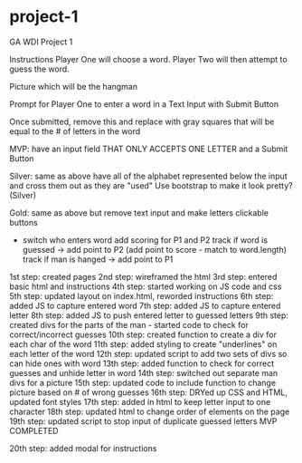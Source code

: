 # project-1

GA WDI Project 1

Instructions
Player One will choose a word. Player Two will then attempt to guess the word.

Picture which will be the hangman

Prompt for Player One to enter a word in a Text Input with Submit Button

Once submitted, remove this and replace with gray squares that will be equal to the # of letters in the word

MVP: have an input field THAT ONLY ACCEPTS ONE LETTER and a Submit Button

Silver: same as above have all of the alphabet represented below the input and cross them out as they are "used"
Use bootstrap to make it look pretty? (Silver)

Gold: same as above but remove text input and make letters clickable buttons

- switch who enters word
  add scoring for P1 and P2
  track if word is guessed -> add point to P2 (add point to score - match to word.length)
  track if man is hanged -> add point to P1

1st step: created pages
2nd step: wireframed the html
3rd step: entered basic html and instructions
4th step: started working on JS code and css
5th step: updated layout on index.html, reworded instructions
6th step: added JS to capture entered word
7th step: added JS to capture entered letter
8th step: added JS to push entered letter to guessed letters
9th step: created divs for the parts of the man - started code to check for correct/incorrect guesses
10th step: created function to create a div for each char of the word
11th step: added styling to create "underlines" on each letter of the word
12th step: updated script to add two sets of divs so can hide ones with word
13th step: added function to check for correct guesses and unhide letter in word
14th step: switched out separate man divs for a picture
15th step: updated code to include function to change picture based on # of wrong guesses
16th step: DRYed up CSS and HTML, updated font styles
17th step: added in html to keep letter input to one character
18th step: updated html to change order of elements on the page
19th step: updated script to stop input of duplicate guessed letters
MVP COMPLETED

20th step: added modal for instructions
